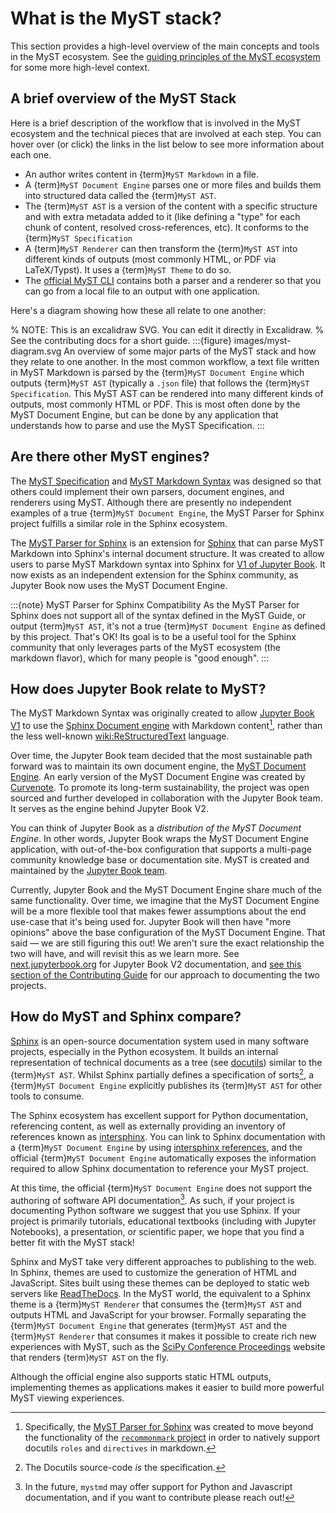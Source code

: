 # What is the MyST stack?

This section provides a high-level overview of the main concepts and tools in the MyST ecosystem. See the [guiding principles of the MyST ecosystem](../guiding-principles.md) for some more high-level context.

## A brief overview of the MyST Stack

Here is a brief description of the workflow that is involved in the MyST ecosystem and the technical pieces that are involved at each step. You can hover over (or click) the links in the list below to see more information about each one.

- An author writes content in {term}`MyST Markdown` in a file.
- A {term}`MyST Document Engine` parses one or more files and builds them into structured data called the {term}`MyST AST`.
- The {term}`MyST AST` is a version of the content with a specific structure and with extra metadata added to it (like defining a "type" for each chunk of content, resolved cross-references, etc). It conforms to the {term}`MyST Specification`
- A {term}`MyST Renderer` can then transform the {term}`MyST AST` into different kinds of outputs (most commonly HTML, or PDF via LaTeX/Typst). It uses a {term}`MyST Theme` to do so.
- The [official MyST CLI](https://mystmd.org) contains both a parser and a renderer so that you can go from a local file to an output with one application. 

Here's a diagram showing how these all relate to one another:

% NOTE: This is an excalidraw SVG. You can edit it directly in Excalidraw.
% See the contributing docs for a short guide.
:::{figure} images/myst-diagram.svg
An overview of some major parts of the MyST stack and how they relate to one another.
In the most common workflow, a text file written in MyST Markdown is parsed by the {term}`MyST Document Engine` which outputs {term}`MyST AST` (typically a `.json` file) that follows the {term}`MyST Specification`. This MyST AST can be rendered into many different kinds of outputs, most commonly HTML or PDF. This is most often done by the MyST Document Engine, but can be done by any application that understands how to parse and use the MyST Specification.
:::

## Are there other MyST engines?

The [MyST Specification](https://mystmd.org/spec) and [MyST Markdown Syntax](https://mystmd.org/guide) was designed so that others could implement their own parsers, document engines, and renderers using MyST. Although there are presently no independent examples of a true {term}`MyST Document Engine`, the MyST Parser for Sphinx project fulfills a similar role in the Sphinx ecosystem.

The [MyST Parser for Sphinx](https://myst-parser.readthedocs.io) is an extension for [Sphinx](https://sphinx-doc.org) that can parse MyST Markdown into Sphinx's internal document structure. It was created to allow users to parse MyST Markdown syntax into Sphinx for [V1 of Jupyter Book](https://jupyterbook.org). It now exists as an independent extension for the Sphinx community, as Jupyter Book now uses the MyST Document Engine.

:::{note} MyST Parser for Sphinx Compatibility
As the MyST Parser for Sphinx does not support all of the syntax defined in the MyST Guide, or output {term}`MyST AST`, it's not a true {term}`MyST Document Engine` as defined by this project. That's OK! Its goal is to be a useful tool for the Sphinx community that only leverages parts of the MyST ecosystem (the markdown flavor), which for many people is "good enough".
:::

## How does Jupyter Book relate to MyST?

The MyST Markdown Syntax was originally created to allow [Jupyter Book V1](https://jupyterbook.org) to use the [Sphinx Document engine](https://sphinx-doc.org) with Markdown content[^md], rather than the less well-known <wiki:ReStructuredText> language.

[^md]: Specifically, the [MyST Parser for Sphinx](https://myst-parser.readthedocs.io) was created to move beyond the functionality of the [`recommonmark` project](https://github.com/readthedocs/recommonmark) in order to natively support docutils `roles` and `directives` in markdown.

Over time, the Jupyter Book team decided that the most sustainable path forward was to maintain its own document engine, the [MyST Document Engine](https://mystmd.org/guide). An early version of the MyST Document Engine was created by [Curvenote](https://curvenote.com). To promote its long-term sustainability, the project was open sourced and further developed in collaboration with the Jupyter Book team. It serves as the engine behind Jupyter Book V2.

You can think of Jupyter Book as a _distribution of the MyST Document Engine_. In other words, Jupyter Book wraps the MyST Document Engine application, with out-of-the-box configuration that supports a multi-page community knowledge base or documentation site. MyST is created and maintained by the [Jupyter Book team](https://compass.jupyterbook.org).

Currently, Jupyter Book and the MyST Document Engine share much of the same functionality. Over time, we imagine that the MyST Document Engine will be a more flexible tool that makes fewer assumptions about the end use-case that it's being used for. Jupyter Book will then have "more opinions" above the base configuration of the MyST Document Engine. That said — we are still figuring this out! We aren't sure the exact relationship the two will have, and will revisit this as we learn more. See [next.jupyterbook.org](https://next.jupyterbook.org) for Jupyter Book V2 documentation, and [see this section of the Contributing Guide](#jb-vs-md) for our approach to documenting the two projects.

## How do MyST and Sphinx compare?

[Sphinx] is an open-source documentation system used in many software projects, especially in the Python ecosystem. It builds an internal representation of technical documents as a tree (see [docutils]) similar to the {term}`MyST AST`. Whilst Sphinx partially defines a specification of sorts[^docutils], a {term}`MyST Document Engine` explicitly publishes its {term}`MyST AST` for other tools to consume.

The Sphinx ecosystem has excellent support for Python documentation, referencing content, as well as externally providing an inventory of references known as [intersphinx]. You can link to Sphinx documentation with a {term}`MyST Document Engine` by using [intersphinx references](#intersphinx), and the official {term}`MyST Document Engine` automatically exposes the information required to allow Sphinx documentation to reference your MyST project.

At this time, the official {term}`MyST Document Engine` does not support the authoring of software API documentation[^api-docs]. As such, if your project is documenting Python software we suggest that you use Sphinx. If your project is primarily tutorials, educational textbooks (including with Jupyter Notebooks), a presentation, or scientific paper, we hope that you find a better fit with the MyST stack!

Sphinx and MyST take very different approaches to publishing to the web. In Sphinx, themes are used to customize the generation of HTML and JavaScript. Sites built using these themes can be deployed to static web servers like [ReadTheDocs](https://readthedocs.com/). In the MyST world, the equivalent to a Sphinx theme is a {term}`MyST Renderer` that consumes the {term}`MyST AST` and outputs HTML and JavaScript for your browser. Formally separating the {term}`MyST Document Engine` that generates {term}`MyST AST` and the {term}`MyST Renderer` that consumes it makes it possible to create rich new experiences with MyST, such as the [SciPy Conference Proceedings](https://proceedings.scipy.org/) website that renders {term}`MyST AST` on the fly.

Although the official engine also supports static HTML outputs, implementing themes as applications makes it easier to build more powerful MyST viewing experiences.

[^api-docs]: In the future, `mystmd` may offer support for Python and Javascript documentation, and if you want to contribute please reach out!
[^docutils]: The Docutils source-code _is_ the specification.

[docutils]: https://docutils.sourceforge.io/
[sphinx]: https://www.sphinx-doc.org/
[intersphinx]: https://www.sphinx-doc.org/en/master/usage/extensions/intersphinx.html

